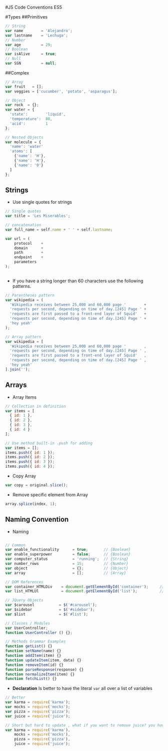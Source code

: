 #JS Code Conventions ES5

#Types 
##Primitives 

```javascript
// String
var name        = 'Alejandro';
var lastname    = 'Lechuga';
// Number
var age         = 29;
// Boolean
var isAlive     = true;
// Null
var SSN         = null;

```
##Complex

```javascript
// Array
var fruit   = [];
var veggies = ['cucumber', 'potato', 'asparagus'];

// Object 
var rock  = {};
var water = {
  'state':        'liquid',
  'temperature':  80,
  'acid':         1  
};

// Nested Objects
var molecule = {
  'name': 'water'
  'atoms': [
    {'name': 'H'},
    {'name': 'H'},
    {'name': '0'}
  ]
};
```

## Strings
* Use single quotes for strings

```javascript
// Single quotes
var title = 'Les Miserables';

// concatenation 
var full_name = self.name + ' ' + self.lastname;

var url = (
    protocol    +
    domain      +
    path        +
    endpoint    + 
    parameters
);
 
```
* If you have a string longer than 60 characters use the following patterns.

```javascript
// Parentheses pattern
var wikipedia = (
  'Wikipedia receives between 25,000 and 60,000 page '        + 
  'requests per second, depending on time of day.[245] Page ' + 
  'requests are first passed to a front-end layer of Squid'   +
  'requests per second, depending on time of day.[245] Page ' +
  'hey yeah'
);

// Array pattern
var wikipedia = [
  'Wikipedia receives between 25,000 and 60,000 page '        ,
  'requests per second, depending on time of day.[245] Page ' , 
  'requests are first passed to a front-end layer of Squid'   ,
  'requests per second, depending on time of day.[245] Page ' ,
  'hey yeah'
].join('');
```

## Arrays
* Array Items

```javascript
// Collection in definition
var items = [
  { id: 1 },
  { id: 2 },
  { id: 3 },
  { id: 4 }
];

// Use method built-in .push for adding
var items = [];
items.push({ id: 1 });
items.push({ id: 2 });
items.push({ id: 3 });
items.push({ id: 4 });
```

* Copy Array

```javascript
var copy = original.slice();
```

* Remove specific element from Array 

```javascript
array.splice(index, 1);
```

## Naming Convention
* Naming

```javascript

// Common
var enable_functionality      = true;       // {Boolean}
var enable_superpower         = false;      // {Boolean}
var computer_status           = 'running';  // {String}
var number_rows               = 15;         // {Number}
var object                    = {};         // {Object}
var array                     = [];         // {Array}

// DOM References
var container_HTMLDiv    = document.getElementById('container');     // {Object:HTMLDiv}
var list_HTMLUl          = document.getElementById('list');          // {Object:HTMLUl}

// JQuery Objects
var $carousel           = $('#carousel');
var $sidebar            = $('#sidebar');
var $list               = $('#list');

// Classes / Modules
var UserController;
function UserController () {};

// Methods Grammar Examples
function getList() {}
function setName(name) {}
function addItem(item) {}
function updateItem(item, data) {}
function removeItem(id) {}
function parseResponse(response) {}
function normalizeItem(item) {}
function fetchList() {}
```
* **Declaration**
    Is better to have the literal `var` all over a list of variables
    
```javascript 
// Better
var karma = require('karma');
var mocks = require('mocks');
var pizza = require('pizza');
var juice = require('juice');

// Short but hard to update , what if you want to remove juice? you have to shift the semicolon
var karma = require('karma'),
    mocks = require('mocks'),
    pizza = require('pizza'),
    juice = require('juice');

```